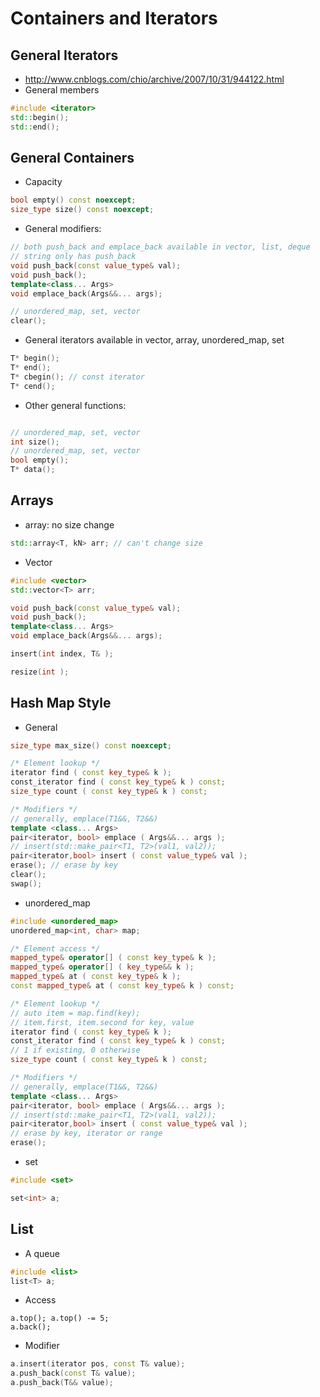 # Containers and Iterators

## General Iterators
- http://www.cnblogs.com/chio/archive/2007/10/31/944122.html
- General members
```cpp
#include <iterator>
std::begin();
std::end();
```

## General Containers
- Capacity
```cpp
bool empty() const noexcept;
size_type size() const noexcept;
```
- General modifiers:
```cpp
// both push_back and emplace_back available in vector, list, deque
// string only has push_back
void push_back(const value_type& val);
void push_back();
template<class... Args>
void emplace_back(Args&&... args);

// unordered_map, set, vector
clear();
```
- General iterators available in vector, array, unordered_map, set
```cpp
T* begin();
T* end();
T* cbegin(); // const iterator
T* cend();
```
- Other general functions:
```cpp

// unordered_map, set, vector
int size();
// unordered_map, set, vector
bool empty();
T* data();
```

## Arrays
- array: no size change
```cpp
std::array<T, kN> arr; // can't change size
```
- Vector
```cpp
#include <vector>
std::vector<T> arr;

void push_back(const value_type& val);
void push_back();
template<class... Args>
void emplace_back(Args&&... args);

insert(int index, T& );

resize(int );
```

## Hash Map Style
- General
```cpp
size_type max_size() const noexcept;

/* Element lookup */
iterator find ( const key_type& k );
const_iterator find ( const key_type& k ) const;
size_type count ( const key_type& k ) const;

/* Modifiers */
// generally, emplace(T1&&, T2&&)
template <class... Args>
pair<iterator, bool> emplace ( Args&&... args );
// insert(std::make_pair<T1, T2>(val1, val2));
pair<iterator,bool> insert ( const value_type& val );
erase(); // erase by key
clear();
swap();
```
- unordered_map
```cpp
#include <unordered_map>
unordered_map<int, char> map;

/* Element access */
mapped_type& operator[] ( const key_type& k );
mapped_type& operator[] ( key_type&& k );
mapped_type& at ( const key_type& k );
const mapped_type& at ( const key_type& k ) const;

/* Element lookup */
// auto item = map.find(key);
// item.first, item.second for key, value
iterator find ( const key_type& k );
const_iterator find ( const key_type& k ) const;
// 1 if existing, 0 otherwise
size_type count ( const key_type& k ) const;

/* Modifiers */
// generally, emplace(T1&&, T2&&)
template <class... Args>
pair<iterator, bool> emplace ( Args&&... args );
// insert(std::make_pair<T1, T2>(val1, val2));
pair<iterator,bool> insert ( const value_type& val );
// erase by key, iterator or range
erase();
```
- set
```cpp
#include <set>

set<int> a;
```

## List
- A queue
```cpp
#include <list>
list<T> a;
```
- Access
```
a.top(); a.top() -= 5;
a.back();
```
- Modifier
```cpp
a.insert(iterator pos, const T& value);
a.push_back(const T& value);
a.push_back(T&& value);
```
